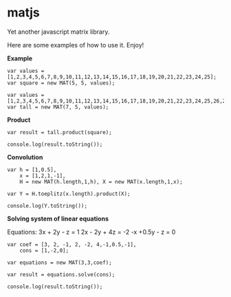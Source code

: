 matjs
=====

Yet another javascript matrix library.

Here are some examples of how to use it. Enjoy!

**Example**

```
var values = [1,2,3,4,5,6,7,8,9,10,11,12,13,14,15,16,17,18,19,20,21,22,23,24,25];
var square = new MAT(5, 5, values);

var values = [1,2,3,4,5,6,7,8,9,10,11,12,13,14,15,16,17,18,19,20,21,22,23,24,25,26,27,28,29,30,31,32,33,34,35];
var tall = new MAT(7, 5, values);
```

**Product**
```
var result = tall.product(square);

console.log(result.toString());
```

**Convolution**
```
var h = [1,0.5],
    x = [1,2,1,-1],
    H = new MAT(h.length,1,h), X = new MAT(x.length,1,x);

var Y = H.toeplitz(x.length).product(X);

console.log(Y.toString());
```

**Solving system of linear equations**

Equations:
3x + 2y -  z =  1
2x - 2y + 4z = -2
-x +0.5y - z =  0

```
var coef = [3, 2, -1, 2, -2, 4,-1,0.5,-1], 
    cons = [1,-2,0];
    
var equations = new MAT(3,3,coef);

var result = equations.solve(cons);

console.log(result.toString());
```
